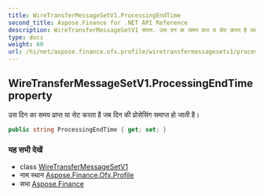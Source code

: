 ```yaml
---
title: WireTransferMessageSetV1.ProcessingEndTime
second_title: Aspose.Finance for .NET API Reference
description: WireTransferMessageSetV1 संपत्त. उस दन क समय प्रप्त य सेट करत है जब दन क प्रसेसंग समप्त ह जत है
type: docs
weight: 60
url: /hi/net/aspose.finance.ofx.profile/wiretransfermessagesetv1/processingendtime/
---
```

## WireTransferMessageSetV1.ProcessingEndTime property

उस दिन का समय प्राप्त या सेट करता है जब दिन की प्रोसेसिंग समाप्त हो जाती है।

```csharp
public string ProcessingEndTime { get; set; }
```

### यह सभी देखें

* class [WireTransferMessageSetV1](../)
* नाम स्थान [Aspose.Finance.Ofx.Profile](../../wiretransfermessagesetv1/)
* सभा [Aspose.Finance](../../../)



